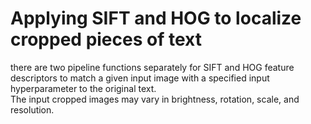 # Applying SIFT and HOG to localize cropped pieces of text  
there are two pipeline functions separately for SIFT and HOG feature descriptors to match a given input image with a specified input hyperparameter to the original text.  
The input cropped images may vary in brightness, rotation, scale, and resolution. 
